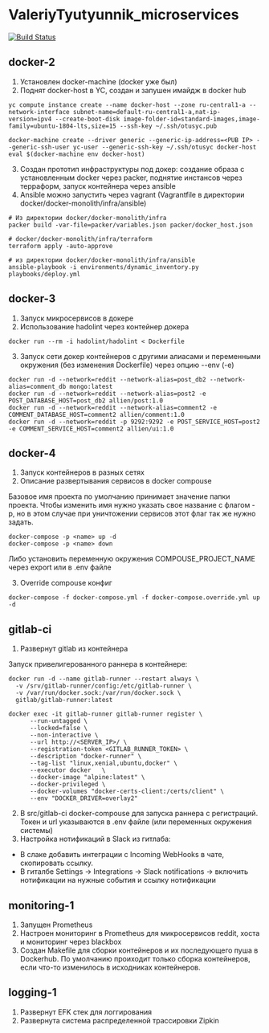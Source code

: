 # ValeriyTyutyunnik_microservices

[![Build Status](https://travis-ci.com/Otus-DevOps-2020-08/ValeriyTyutyunnik_microservices.svg?branch=master)](https://travis-ci.com/Otus-DevOps-2020-08/ValeriyTyutyunnik_microservices)


## docker-2

1. Установлен docker-machine (docker уже был)
2. Поднят docker-host в YC, создан и запушен имайдж в docker hub
```
yc compute instance create --name docker-host --zone ru-central1-a --network-interface subnet-name=default-ru-central1-a,nat-ip-version=ipv4 --create-boot-disk image-folder-id=standard-images,image-family=ubuntu-1804-lts,size=15 --ssh-key ~/.ssh/otusyc.pub

docker-machine create --driver generic --generic-ip-address=<PUB IP> --generic-ssh-user yc-user --generic-ssh-key ~/.ssh/otusyc docker-host
eval $(docker-machine env docker-host)
```

3. Создан прототип инфраструктуры под докер: создание образа с установленным docker через packer, поднятие инстансов через терраформ, запуск контейнера через ansible
4. Ansible можно запустить через vagrant (Vagrantfile в директории docker/docker-monolith/infra/ansible)
```
# Из директории docker/docker-monolith/infra
packer build -var-file=packer/variables.json packer/docker_host.json

# docker/docker-monolith/infra/terraform
terraform apply -auto-approve

# из директории docker/docker-monolith/infra/ansible
ansible-playbook -i environments/dynamic_inventory.py playbooks/deploy.yml
```

## docker-3

1. Запуск микросервисов в докере
2. Использование hadolint через контейнер докера
```
docker run --rm -i hadolint/hadolint < Dockerfile
```
3. Запуск сети докер контейнеров с другими алиасами и переменными окружения (без изменения Dockerfile) через опцию --env (-e)
```
docker run -d --network=reddit --network-alias=post_db2 --network-alias=comment_db mongo:latest
docker run -d --network=reddit --network-alias=post2 -e POST_DATABASE_HOST=post_db2 allien/post:1.0
docker run -d --network=reddit --network-alias=comment2 -e COMMENT_DATABASE_HOST=comment2 allien/comment:1.0
docker run -d --network=reddit -p 9292:9292 -e POST_SERVICE_HOST=post2 -e COMMENT_SERVICE_HOST=comment2 allien/ui:1.0
```

## docker-4

1. Запуск контейнеров в разных сетях
2. Описание развертывания сервисов в docker compouse

Базовое имя проекта по умолчанию принимает значение папки проекта.
Чтобы изменить имя нужно указать свое название с флагом -p, но в этом случае при уничтожении сервисов этот флаг так же нужно задать.
```
docker-compose -p <name> up -d
docker-compose -p <name> down
```
Либо установить переменную окружения COMPOUSE_PROJECT_NAME через export или в .env файле

3. Override compouse конфиг
```
docker-compose -f docker-compose.yml -f docker-compose.override.yml up -d
```

## gitlab-ci

1. Развернут gitlab из контейнера

Запуск привелигерованного раннера в контейнере:
```
docker run -d --name gitlab-runner --restart always \
  -v /srv/gitlab-runner/config:/etc/gitlab-runner \
  -v /var/run/docker.sock:/var/run/docker.sock \
  gitlab/gitlab-runner:latest

docker exec -it gitlab-runner gitlab-runner register \
      --run-untagged \
      --locked=false \
      --non-interactive \
      --url http://<SERVER_IP>/ \
      --registration-token <GITLAB_RUNNER_TOKEN> \
      --description "docker-runner" \
      --tag-list "linux,xenial,ubuntu,docker" \
      --executor docker   \
      --docker-image "alpine:latest" \
      --docker-privileged \
      --docker-volumes "docker-certs-client:/certs/client" \
      --env "DOCKER_DRIVER=overlay2"
```
2. В src/gitlab-ci docker-compouse для запуска раннера с регистраций. Токен и url указываются в .env файле (или переменных окружения системы)
3. Настройка нотификаций в Slack из гитлаба:
- В слаке добавить интеграции с Incoming WebHooks в чате, скопировать ссылку.
- В гиталбе Settings -> Integrations -> Slack notifications -> включить нотификации на нужные события и ссылку нотификации

## monitoring-1

1. Запущен Prometheus
2. Настроен мониторинг в Prometheus для микросервисов reddit, хоста и мониторинг через blackbox
3. Создан Makefile для сборки контейнеров и их последующего пуша в Dockerhub. По умолчанию проиходит только сборка контейнеров, если что-то изменилось в исходниках контейнеров.

## logging-1

1. Развернут EFK стек для логгирования
2. Развернута система распределенной трассировки Zipkin
